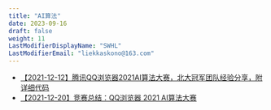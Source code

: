 ```yaml
---
title: "AI算法"
date: 2023-09-16
draft: false
weight: 11
LastModifierDisplayName: "SWHL"
LastModifierEmail: "liekkaskono@163.com"
---
```

 
- [【2021-12-12】腾讯QQ浏览器2021AI算法大赛，北大冠军团队经验分享，附详细代码](https://mp.weixin.qq.com/s/CGrVYSq_nFj7dVWN8fheCw)
- [【2021-12-20】竞赛总结：QQ浏览器 2021 AI算法大赛](http://mp.weixin.qq.com/s?__biz=MzIwNDA5NDYzNA==&amp;mid=2247497521&amp;idx=1&amp;sn=3bbcd5d134c117150642b5897b4f0a6d&amp;chksm=96c7daf4a1b053e224fffa25f0ea7fb5433c6e2d22f75e54dd14ff8799337868b638320e7849&amp;scene=21#wechat_redirect)

